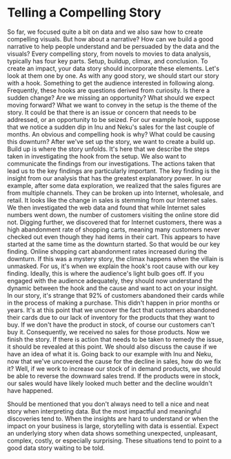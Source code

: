 # Telling a Compelling Story

So far, we focused quite a bit on data and we also saw how to create compelling visuals. But how about a narrative? How can we build a good narrative to help people understand and be persuaded by the data and the visuals? Every compelling story, from novels to movies to data analysis, typically has four key parts. Setup, buildup, climax, and conclusion. To create an impact, your data story should incorporate these elements. Let's look at them one by one. As with any good story, we should start our story with a hook. Something to get the audience interested in following along. Frequently, these hooks are questions derived from curiosity. Is there a sudden change? Are we missing an opportunity? What should we expect moving forward? What we want to convey in the setup is the theme of the story. It could be that there is an issue or concern that needs to be addressed, or an opportunity to be seized. For our example hook, suppose that we notice a sudden dip in Inu and Neku's sales for the last couple of months. An obvious and compelling hook is why? What could be causing this downturn? After we've set up the story, we want to create a build up. Build up is where the story unfolds. It's here that we describe the steps taken in investigating the hook from the setup. We also want to communicate the findings from our investigations. The actions taken that lead us to the key findings are particularly important. The key finding is the insight from our analysis that has the greatest explanatory power. In our example, after some data exploration, we realized that the sales figures are from multiple channels. They can be broken up into Internet, wholesale, and retail. It looks like the change in sales is stemming from our Internet sales. We then investigated the web data and found that while Internet sales numbers went down, the number of customers visiting the online store did not. Digging further, we discovered that for Internet customers, there was a high abandonment rate of shopping carts, meaning many customers never checked out even though they had items in their cart. This appears to have started at the same time as the downturn started. So that would be our key finding. Online shopping cart abandonment rates increased during the downturn. If this was a mystery story, the climax happens when the villain is unmasked. For us, it's when we explain the hook's root cause with our key finding. Ideally, this is where the audience's light bulb goes off. If you engaged with the audience adequately, they should now understand the dynamic between the hook and the cause and want to act on your insight. In our story, it's strange that 92% of customers abandoned their cards while in the process of making a purchase. This didn't happen in prior months or years. It's at this point that we uncover the fact that customers abandoned their cards due to our lack of inventory for the products that they want to buy. If we don't have the product in stock, of course our customers can't buy it. Consequently, we received no sales for those products. Now we finish the story. If there is action that needs to be taken to remedy the issue, it should be revealed at this point. We should also discuss the cause if we have an idea of what it is. Going back to our example with Inu and Neku, now that we've uncovered the cause for the decline in sales, how do we fix it? Well, if we work to increase our stock of in demand products, we should be able to reverse the downward sales trend. If the products were in stock, our sales would have likely looked much better and the decline wouldn't have happened.

Should be mentioned that you don't always need to tell a nice and neat story when interpreting data. But the most impactful and meaningful discoveries tend to. When the insights are hard to understand or when the impact on your business is large, storytelling with data is essential. Expect an underlying story when data shows something unexpected, unpleasant, complex, costly, or especially surprising. These situations tend to point to a good data story waiting to be told.